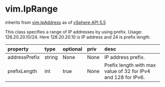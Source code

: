 vim.IpRange
===========
inherits from [vim.IpAddress](docs/vim.IpAddress.md)
as of [vSphere API 5.5](vim.version.md#vim.version.version9)


This class specifies a range of IP addresses by using prefix.   Usage: 128.20.20.10/24. Here 128.20.20.10 is IP address   and 24 is prefix length.

| property | type | optional | priv | desc |
|:---------|:-----|:---------|:-----|:-----|
| addressPrefix | string | None | None | IP address prefix. |
| prefixLength | int | true | None | Prefix length with max value of 32 for IPv4 and 128 for IPv6. |


